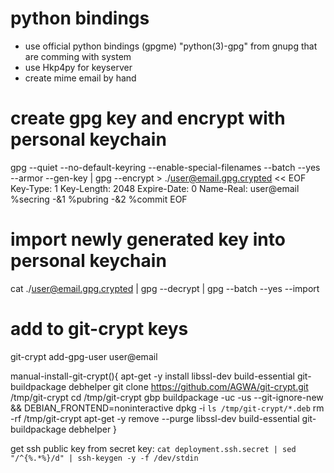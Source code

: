 # python bindings

+ use official python bindings (gpgme) "python(3)-gpg" from gnupg that are comming with system
+ use Hkp4py for keyserver
+ create mime email by hand

# create gpg key and encrypt with personal keychain
gpg --quiet --no-default-keyring --enable-special-filenames --batch --yes --armor --gen-key | gpg --encrypt > ./user@email.gpg.crypted << EOF
Key-Type: 1
Key-Length: 2048
Expire-Date: 0
Name-Real: user@email
%secring -&1
%pubring -&2
%commit
EOF

# import newly generated key into personal keychain
cat ./user@email.gpg.crypted | gpg --decrypt | gpg --batch --yes --import

# add to git-crypt keys
git-crypt add-gpg-user user@email


manual-install-git-crypt(){
  apt-get -y install libssl-dev build-essential git-buildpackage debhelper
  git clone https://github.com/AGWA/git-crypt.git /tmp/git-crypt
  cd /tmp/git-crypt
  gbp buildpackage -uc -us --git-ignore-new && DEBIAN_FRONTEND=noninteractive dpkg -i `ls /tmp/git-crypt/*.deb`
  rm -rf /tmp/git-crypt
  apt-get -y remove --purge libssl-dev build-essential git-buildpackage debhelper
}


get ssh public key from secret key:
`cat deployment.ssh.secret | sed "/^{%.*%}/d" | ssh-keygen -y -f /dev/stdin`
